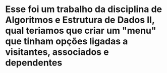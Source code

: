 # Esse foi um trabalho da disciplina de Algoritmos e Estrutura de Dados II, qual teriamos que criar um "menu" que tinham opções ligadas a visitantes, associados e dependentes
